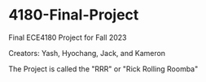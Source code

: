 # 4180-Final-Project
Final ECE4180 Project for Fall 2023

Creators: Yash, Hyochang, Jack, and Kameron

The Project is called the "RRR" or "Rick Rolling Roomba"
